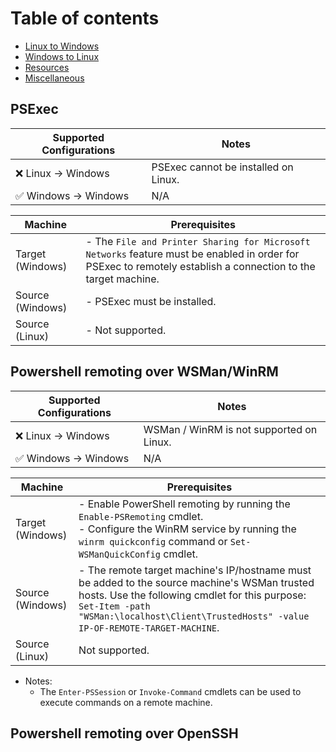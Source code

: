 # Table of contents

- [Linux to Windows](./linux-to-windows.md)
- [Windows to Linux](./windows-to-linux.md)
- [Resources](./resouces.md)
- [Miscellaneous](./misc.md)


## PSExec

| Supported Configurations | Notes                                |
| ------------------------ | ------------------------------------ |
| ❌ Linux -> Windows       | PSExec cannot be installed on Linux. |
| ✅ Windows -> Windows     | N/A                                  |

| Machine          | Prerequisites                                                                                                                                                 |
| ---------------- | ------------------------------------------------------------------------------------------------------------------------------------------------------------- |
| Target (Windows) | - The `File and Printer Sharing for Microsoft Networks` feature must be enabled in order for PSExec to remotely establish a connection to the target machine. |
| Source (Windows) | - PSExec must be installed.                                                                                                                                   |
| Source (Linux)   | - Not supported.                                                                                                                                              |

## Powershell remoting over WSMan/WinRM

| Supported Configurations | Notes                                    |
| ------------------------ | ---------------------------------------- |
| ❌ Linux -> Windows       | WSMan / WinRM is not supported on Linux. |
| ✅ Windows -> Windows     | N/A                                      |

| Machine          | Prerequisites                                                                                                                                                                                                                               |
| ---------------- | ------------------------------------------------------------------------------------------------------------------------------------------------------------------------------------------------------------------------------------------- |
| Target (Windows) | - Enable PowerShell remoting by running the `Enable-PSRemoting` cmdlet.<br>- Configure the WinRM service by running the `winrm quickconfig` command or `Set-WSManQuickConfig` cmdlet.                                                       |
| Source (Windows) | - The remote target machine's IP/hostname must be added to the source machine's WSMan trusted hosts. Use the following cmdlet for this purpose: `Set-Item -path "WSMan:\localhost\Client\TrustedHosts" -value IP-OF-REMOTE-TARGET-MACHINE`. |
| Source (Linux)   | Not supported.                                                                                                                                                                                                                              |

- Notes:
  - The `Enter-PSSession` or `Invoke-Command` cmdlets can be used to execute commands on a remote machine.

## Powershell remoting over OpenSSH
